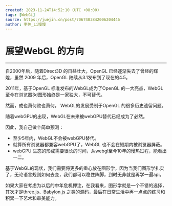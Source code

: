 ```yaml
---
created: 2023-11-24T14:52:10 (UTC +08:00)
tags: [WebGL]
source: https://juejin.cn/post/7067403842006204446
author: 李伟_Li慢慢
---
```


# 展望WebGL 的方向

---


自2000年后，随着Direct3D 的日益壮大，OpenGL 已经逐渐失去了曾经的辉煌，虽然 2009 年后，OpenGL 陆续从3.1发布到了现在的4.5。

2011年，基于OpenGL 标准发布的WebGL成为了OpenGL 的一大亮点，WebGL至今在浏览器3d图形始终是一家独大，不可替代。

然而，成也萧何败也萧何， WebGL的发展受制于OpenGL 的很多历史遗留问题。

随着webGPU的出现，WebGL在未来被webGPU替代已经成为了必然。

因此，我自己做个简单预测：

-   至少5年内，WebGL不会被webGPU替代。
-   就算所有浏览器都兼容webGPU了，WebGL 也不会在短期内被浏览器屏蔽。
-   webGPU 生态的形成需要很长的时间，从webgl至今10年的慢热过程，能看出一二。

基于WebGL的现状，我们需要将更多的重心放在图形学，因为当我们图形学扎实了，无论语言规则如何去变，我们都可以稳住阵脚，到时无非就是再学一遍api。

如果大家在考虑为以后的中年危机押注，在我看来，图形学就是一个不错的选择，其次才是three.js、Babylon.js 之类的源码，最后在日常生活中再一点点的练习和积累一下艺术和审美能力。

